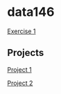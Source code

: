 # data146

[Exercise 1](exercise1.md)

## Projects
[Project 1](Project1.md)

[Project 2](Project2.md)

